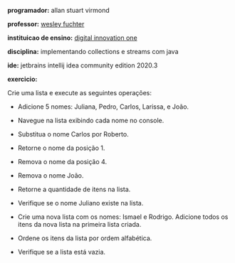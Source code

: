 **programador:** allan stuart virmond

**professor:** [wesley fuchter](https://github.com/wesleyfuchter)

**instituicao de ensino:** [digital innovation one](https://digitalinnovation.one/)

**disciplina:** implementando collections e streams com java

**ide:** jetbrains intellij idea community edition 2020.3

**exercicio:**

Crie uma lista e execute as seguintes operações:

- Adicione 5 nomes: Juliana, Pedro, Carlos, Larissa, e João.
- Navegue na lista exibindo cada nome no console.
- Substitua o nome Carlos por Roberto.
- Retorne o nome da posição 1.
- Remova o nome da posição 4.
- Remova o nome João.
- Retorne a quantidade de itens na lista.
- Verifique se o nome Juliano existe na lista.
- Crie uma nova lista com os nomes: Ismael
e Rodrigo. Adicione todos os itens da nova lista na primeira lista criada.
  
- Ordene os itens da lista por ordem alfabética.
- Verifique se a lista está vazia.